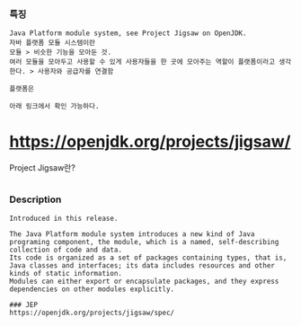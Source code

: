 ### 특징
```
Java Platform module system, see Project Jigsaw on OpenJDK.
자바 플랫폼 모듈 시스템이란
모듈 > 비슷한 기능을 모아둔 것.
여러 모듈을 모아두고 사용할 수 있게 사용자들을 한 곳에 모아주는 역할이 플랫폼이라고 생각한다. > 사용자와 공급자를 연결함

플랫폼은  

아래 링크에서 확인 가능하다.
```
https://openjdk.org/projects/jigsaw/
=======================
Project Jigsaw란?
```
```

### Description
```
Introduced in this release.

The Java Platform module system introduces a new kind of Java programing component, the module, which is a named, self-describing collection of code and data.
Its code is organized as a set of packages containing types, that is, Java classes and interfaces; its data includes resources and other kinds of static information.
Modules can either export or encapsulate packages, and they express dependencies on other modules explicitly.
```


```
### JEP
https://openjdk.org/projects/jigsaw/spec/
